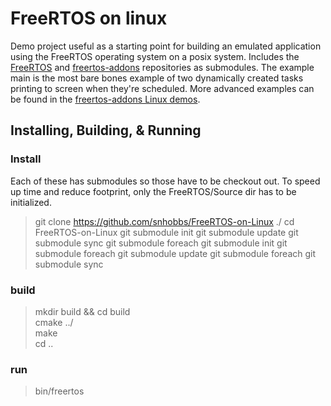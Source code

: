 # FreeRTOS on linux
Demo project useful as a starting point for building an emulated application using the FreeRTOS operating
system on a posix system. Includes the [FreeRTOS](https://github.com/FreeRTOS/FreeRTOS) and [freertos-addons](https://github.com/michaelbecker/freertos-addons/) repositories as submodules. The example
main is the most bare bones example of two dynamically created tasks printing to screen when they're scheduled.
More advanced examples can be found in the [freertos-addons Linux demos](https://github.com/michaelbecker/freertos-addons/tree/master/Linux/Demo).

## Installing, Building, & Running
### Install
Each of these has submodules so those have to be checkout out.
To speed up time and reduce footprint, only the FreeRTOS/Source dir has to be initialized.

> git clone https://github.com/snhobbs/FreeRTOS-on-Linux ./
> cd FreeRTOS-on-Linux
> git submodule init
> git submodule update
> git submodule sync
> git submodule foreach git submodule init
> git submodule foreach git submodule update
> git submodule foreach git submodule sync

### build
> mkdir build && cd build<br>
> cmake ../<br>
> make<br>
> cd ..<br>

### run
> bin/freertos<br>


